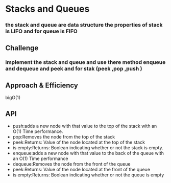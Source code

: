 # Stacks and Queues
### the stack and queue are data structure the properties of stack is LIFO and for queue is FIFO

## Challenge
### implement the stack and queue and use there method enqueue and dequeue and peek and for stak (peek ,pop ,push ) 

## Approach & Efficiency
bigO(1)

## API
* push:adds a new node with that value to the top of the stack with an O(1) Time performance.
* pop:Removes the node from the top of the stack
* peek:Returns: Value of the node located at the top of the stack
* is empty:Returns: Boolean indicating whether or not the stack is empty.
* enqueue:adds a new node with that value to the back of the queue with an O(1) Time performance
* dequeue:Removes the node from the front of the queue
* peek:Returns: Value of the node located at the front of the queue
* is empty:Returns: Boolean indicating whether or not the queue is empty